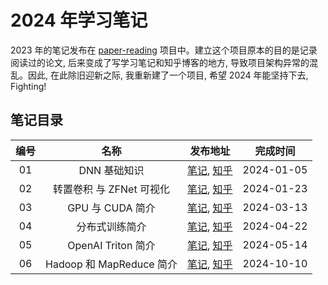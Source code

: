 
# 2024 年学习笔记

2023 年的笔记发布在 [paper-reading](https://github.com/flyingflying/paper-reading) 项目中。建立这个项目原本的目的是记录阅读过的论文, 后来变成了写学习笔记和知乎博客的地方, 导致项目架构异常的混乱。因此, 在此除旧迎新之际, 我重新建了一个项目, 希望 2024 年能坚持下去, Fighting!

## 笔记目录

| 编号 | 名称 | 发布地址 | 完成时间 |
|:----:|:----:|:----:|:----:|
| 01 | DNN 基础知识 | [笔记](./01_basic_dnn/basic_dnn.md), [知乎](https://zhuanlan.zhihu.com/p/676212963) | 2024-01-05 |
| 02 | 转置卷积 与 ZFNet 可视化 | [笔记](./02_basic_cnn/01_transposed_conv.md), [知乎](https://zhuanlan.zhihu.com/p/679375638) | 2024-01-23 |
| 03 | GPU 与 CUDA 简介 | [笔记](./04_openai_triton/01_basic_cuda.md), [知乎](https://zhuanlan.zhihu.com/p/686772546) | 2024-03-13 |
| 04 | 分布式训练简介 | [笔记](./05_distributed_training/01_basic.md), [知乎](https://zhuanlan.zhihu.com/p/693812824) | 2024-04-22 |
| 05 | OpenAI Triton 简介 | [笔记](./04_openai_triton/02_basic_triton.md), [知乎](https://zhuanlan.zhihu.com/p/697626885) | 2024-05-14 |
| 06 | Hadoop 和 MapReduce 简介 | [笔记](./07_hadoop/notes/03_overview.md), [知乎](https://zhuanlan.zhihu.com/p/919744848) | 2024-10-10 |
